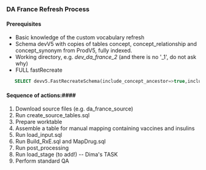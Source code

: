 ### DA France Refresh Process ###

#### Prerequisites ####
* Basic knowledge of the custom vocabulary refresh
* Schema devV5 with copies of tables concept, concept_relationship and concept_synonym from ProdV5, fully indexed.
* Working directory, e.g. *dev_da_france_2* (and there is no '_1', do not ask why)
* FULL fastRecreate
```sql
   SELECT devv5.FastRecreateSchema(include_concept_ancestor=>true,include_deprecated_rels=>true,include_synonyms=>true)
``` 
#### Sequence of actions:####
1. Download source files (e.g. da_france_source)
2. Run create_source_tables.sql
3. Prepare worktable
4. Assemble a table for manual mapping containing vaccines and insulins
5. Run load_input.sql
6. Run Build_RxE.sql and MapDrug.sql
7. Run post_processing
8. Run load_stage (to add!) -- Dima's TASK
9. Perform standard QA
